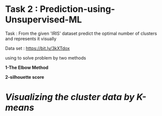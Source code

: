 
# Task 2 : Prediction-using-Unsupervised-ML
Task : From the given 'IRIS' dataset predict the optimal number of clusters and represents it visually 

Data set : https://bit.ly/3kXTdox

using to solve problem by two methods

**1-The Elbow Method**

**2-silhouette score**

# *Visualizing the cluster data by K-means*


